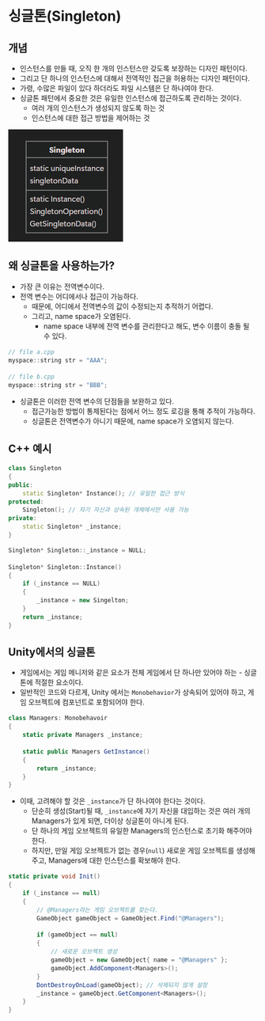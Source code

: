# 싱글톤(Singleton)

## 개념
- 인스턴스를 만들 때, 오직 한 개의 인스턴스만 갖도록 보장하는 디자인 패턴이다.
- 그리고 단 하나의 인스턴스에 대해서 전역적인 접근을 허용하는 디자인 패턴이다.
- 가령, 수많은 파일이 있다 하더라도 파일 시스템은 단 하나여야 한다.
- 싱글톤 패턴에서 중요한 것은 유일한 인스턴스에 접근하도록 관리하는 것이다.
	- 여러 개의 인스턴스가 생성되지 않도록 하는 것
	- 인스턴스에 대한 접근 방법을 제어하는 것

![](../src/2024-12-27/singleton.png)

## 왜 싱글톤을 사용하는가?
- 가장 큰 이유는 전역변수이다.
- 전역 변수는 어디에서나 접근이 가능하다.
	- 때문에, 어디에서 전역변수의 값이 수정되는지 추적하기 어렵다.
	- 그리고, name space가 오염된다.
		- name space 내부에 전역 변수를 관리한다고 해도, 변수 이름이 충돌 될 수 있다.

``` c++
// file a.cpp
myspace::string str = "AAA";

// file b.cpp
myspace::string str = "BBB";
```

- 싱글톤은 이러한 전역 변수의 단점들을 보완하고 있다.
	- 접근가능한 방법이 통제된다는 점에서 어느 정도 로깅을 통해 추적이 가능하다.
	- 싱글톤은 전역변수가 아니기 때문에, name space가 오염되지 않는다.

## C++ 예시

```c++
class Singleton
{
public:
	static Singleton* Instance(); // 유일한 접근 방식
protected:
	Singleton(); // 자기 자신과 상속된 개체에서만 사용 가능
private:
	static Singleton* _instance;
}
```

```c++
Singleton* Singleton::_instance = NULL;

Singleton* Singleton::Instance()
{
	if (_instance == NULL)
	{
		_instance = new Singelton;
	}
	return _instance;
}
```

## Unity에서의 싱글톤
- 게임에서는 게임 메니저와 같은 요소가 전체 게임에서 단 하나만 있어야 하는 - 싱글톤에 적절한 요소이다.
- 일반적인 코드와 다르게, Unity 에서는 `Monobehavior`가 상속되어 있어야 하고, 게임 오브젝트에 컴포넌트로 포함되어야 한다.

```C#
class Managers: Monobehavoir
{
	static private Managers _instance;

	static public Managers GetInstance()
	{
		return _instance;
	}
}
```

- 이때, 고려해야 할 것은 `_instance`가 단 하나여야 한다는 것이다.
	- 단순히 생성(Start)될 때, `_instance`에 자기 자신을 대입하는 것은 여러 개의 Managers가 있게 되면, 더이상 싱글톤이 아니게 된다.
	- 단 하나의 게임 오브젝트의 유일한 Managers의 인스턴스로 초기화 해주어야 한다.
	- 하지만, 만일 게임 오브젝트가 없는 경우(`null`) 새로운 게임 오브젝트를 생성해 주고, Managers에 대한 인스턴스를 확보해야 한다.

```C#
static private void Init()
{
	if (_instance == null)
	{
		// @Managers라는 게임 오브젝트를 찾는다.
		GameObject gameObject = GameObject.Find("@Managers");

		if (gameObject == null)
		{
			// 새로운 오브젝트 생성
			gameObject = new GameObject{ name = "@Managers" };
			gameObject.AddComponent<Managers>();
		}
		DontDestroyOnLoad(gameObject); // 삭제되지 않게 설정
		_instance = gameObject.GetComponent<Managers>();
	}
}
```